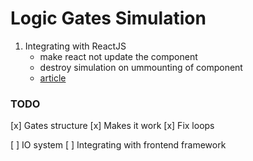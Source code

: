 # Logic Gates Simulation

1. Integrating with ReactJS
    - make react not update the component
    - destroy simulation on ummounting of component
    - [article](https://medium.com/@garrettmac/reactjs-how-to-safely-manipulate-the-dom-when-reactjs-cant-the-right-way-8a20928e8a6)

### TODO

[x] Gates structure
[x] Makes it work
[x] Fix loops

[ ] IO system
[ ] Integrating with frontend framework
